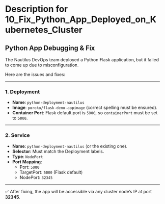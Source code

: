 # Description for 10_Fix_Python_App_Deployed_on_Kubernetes_Cluster
## Python App Debugging & Fix

The Nautilus DevOps team deployed a Python Flask application,
but it failed to come up due to misconfiguration.

Here are the issues and fixes:

---

### 1. Deployment
- **Name**: `python-deployment-nautilus`
- **Image**: `poroko/flask-demo-appimage` (correct spelling must be ensured).
- **Container Port**: Flask default port is `5000`, so `containerPort` must be set to `5000`.

---

### 2. Service
- **Name**: `python-deployment-nautilus` (or the existing one).
- **Selector**: Must match the Deployment labels.
- **Type**: `NodePort`
- **Port Mapping**:
    - Port: `5000`
    - TargetPort: `5000` (Flask default)
    - NodePort: `32345`

---

✅ After fixing, the app will be accessible via any cluster node’s IP at port **32345**.
